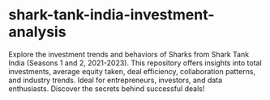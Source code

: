 # shark-tank-india-investment-analysis
Explore the investment trends and behaviors of Sharks from Shark Tank India (Seasons 1 and 2, 2021-2023). This repository offers insights into total investments, average equity taken, deal efficiency, collaboration patterns, and industry trends. Ideal for entrepreneurs, investors, and data enthusiasts. Discover the secrets behind successful deals!

